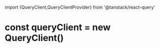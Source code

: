 import {QueryClient,QueryClientProvider} from '@tanstack/react-query'


const queryClient = new QueryClient()
=====
 <QueryClientProvider client={queryClient}>
      <AuthProvider>
        <App />
      </AuthProvider>
</QueryClientProvider>